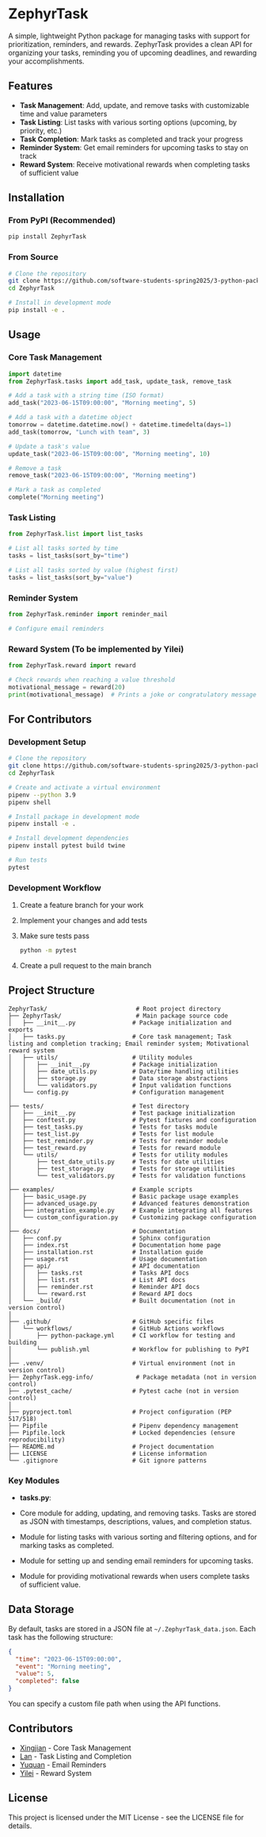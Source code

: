 # ZephyrTask

A simple, lightweight Python package for managing tasks with support for prioritization, reminders, and rewards. ZephyrTask provides a clean API for organizing your tasks, reminding you of upcoming deadlines, and rewarding your accomplishments.

## Features

- **Task Management**: Add, update, and remove tasks with customizable time and value parameters
- **Task Listing**: List tasks with various sorting options (upcoming, by priority, etc.)
- **Task Completion**: Mark tasks as completed and track your progress
- **Reminder System**: Get email reminders for upcoming tasks to stay on track
- **Reward System**: Receive motivational rewards when completing tasks of sufficient value

## Installation

### From PyPI (Recommended)

```bash
pip install ZephyrTask
```

### From Source

```bash
# Clone the repository
git clone https://github.com/software-students-spring2025/3-python-package-super-package.git
cd ZephyrTask

# Install in development mode
pip install -e .
```

## Usage

### Core Task Management

```python
import datetime
from ZephyrTask.tasks import add_task, update_task, remove_task

# Add a task with a string time (ISO format)
add_task("2023-06-15T09:00:00", "Morning meeting", 5)

# Add a task with a datetime object
tomorrow = datetime.datetime.now() + datetime.timedelta(days=1)
add_task(tomorrow, "Lunch with team", 3)

# Update a task's value
update_task("2023-06-15T09:00:00", "Morning meeting", 10)

# Remove a task
remove_task("2023-06-15T09:00:00", "Morning meeting")

# Mark a task as completed
complete("Morning meeting")
```

### Task Listing

```python
from ZephyrTask.list import list_tasks

# List all tasks sorted by time
tasks = list_tasks(sort_by="time")

# List all tasks sorted by value (highest first)
tasks = list_tasks(sort_by="value")
```

### Reminder System 

```python
from ZephyrTask.reminder import reminder_mail

# Configure email reminders

```

### Reward System (To be implemented by Yilei)

```python
from ZephyrTask.reward import reward

# Check rewards when reaching a value threshold
motivational_message = reward(20)
print(motivational_message)  # Prints a joke or congratulatory message
```

## For Contributors

### Development Setup

```bash
# Clone the repository
git clone https://github.com/software-students-spring2025/3-python-package-super-package.git
cd ZephyrTask

# Create and activate a virtual environment
pipenv --python 3.9
pipenv shell

# Install package in development mode
pipenv install -e .

# Install development dependencies
pipenv install pytest build twine

# Run tests
pytest
```

### Development Workflow

1. Create a feature branch for your work

2. Implement your changes and add tests

3. Make sure tests pass
   ```bash
   python -m pytest
   ```

4. Create a pull request to the main branch

## Project Structure

```
ZephyrTask/                         # Root project directory
├── ZephyrTask/                     # Main package source code
│   ├── __init__.py                # Package initialization and exports
│   ├── tasks.py                   # Core task management; Task listing and completion tracking; Email reminder system; Motivational reward system
│   ├── utils/                     # Utility modules
│   │   ├── __init__.py            # Package initialization
│   │   ├── date_utils.py          # Date/time handling utilities
│   │   ├── storage.py             # Data storage abstractions
│   │   └── validators.py          # Input validation functions
│   └── config.py                  # Configuration management
│
├── tests/                         # Test directory
│   ├── __init__.py                # Test package initialization
│   ├── conftest.py                # Pytest fixtures and configuration
│   ├── test_tasks.py              # Tests for tasks module
│   ├── test_list.py               # Tests for list module
│   ├── test_reminder.py           # Tests for reminder module
│   ├── test_reward.py             # Tests for reward module
│   └── utils/                     # Tests for utility modules
│       ├── test_date_utils.py     # Tests for date utilities
│       ├── test_storage.py        # Tests for storage utilities
│       └── test_validators.py     # Tests for validation functions
│
├── examples/                      # Example scripts
│   ├── basic_usage.py             # Basic package usage examples
│   ├── advanced_usage.py          # Advanced features demonstration
│   ├── integration_example.py     # Example integrating all features
│   └── custom_configuration.py    # Customizing package configuration
│
├── docs/                          # Documentation
│   ├── conf.py                    # Sphinx configuration
│   ├── index.rst                  # Documentation home page
│   ├── installation.rst           # Installation guide
│   ├── usage.rst                  # Usage documentation
│   ├── api/                       # API documentation
│   │   ├── tasks.rst              # Tasks API docs
│   │   ├── list.rst               # List API docs
│   │   ├── reminder.rst           # Reminder API docs
│   │   └── reward.rst             # Reward API docs
│   └── _build/                    # Built documentation (not in version control)
│
├── .github/                       # GitHub specific files
│   └── workflows/                 # GitHub Actions workflows
│       ├── python-package.yml     # CI workflow for testing and building
│       └── publish.yml            # Workflow for publishing to PyPI
│
├── .venv/                         # Virtual environment (not in version control)
├── ZephyrTask.egg-info/            # Package metadata (not in version control)
├── .pytest_cache/                 # Pytest cache (not in version control)
│
├── pyproject.toml                 # Project configuration (PEP 517/518)
├── Pipfile                        # Pipenv dependency management
├── Pipfile.lock                   # Locked dependencies (ensure reproducibility)
├── README.md                      # Project documentation
├── LICENSE                        # License information
└── .gitignore                     # Git ignore patterns
```

### Key Modules

- **tasks.py**: 
- Core module for adding, updating, and removing tasks. Tasks are stored as JSON with timestamps, descriptions, values, and completion status.

- Module for listing tasks with various sorting and filtering options, and for marking tasks as completed.
  
- Module for setting up and sending email reminders for upcoming tasks.
  
- Module for providing motivational rewards when users complete tasks of sufficient value.

## Data Storage

By default, tasks are stored in a JSON file at `~/.ZephyrTask_data.json`. Each task has the following structure:

```json
{
  "time": "2023-06-15T09:00:00",
  "event": "Morning meeting",
  "value": 5,
  "completed": false
}
```

You can specify a custom file path when using the API functions.

## Contributors

- [Xingjian](https://github.com/ScottZXJ123) - Core Task Management
- [Lan](https://github.com/ziiiimu) - Task Listing and Completion
- [Yuquan](https://github.com/N-A-E-S) - Email Reminders
- [Yilei](https://github.com/ShadderD) - Reward System

## License

This project is licensed under the MIT License - see the LICENSE file for details.
